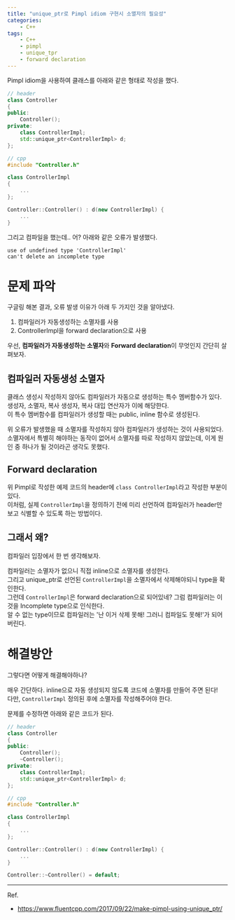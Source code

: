 ```yaml
---
title: "unique_ptr로 Pimpl idiom 구현시 소멸자의 필요성"
categories:
    - C++
tags:
    - C++
    - pimpl
    - unique_tpr
    - forward declaration
---
```


Pimpl idiom을 사용하여 클래스를 아래와 같은 형태로 작성을 했다.
``` c++
// header
class Controller
{
public:
	Controller();
private:
	class ControllerImpl;
	std::unique_ptr<ControllerImpl> d;
};

// cpp
#include "Controller.h"

class ControllerImpl
{
	...
};

Controller::Controller() : d(new ControllerImpl) {
	...
}
```

그리고 컴파일을 했는데.. 어?
아래와 같은 오류가 발생했다.
```
use of undefined type 'ControllerImpl'
can't delete an incomplete type
```

# 문제 파악
구글링 해본 결과, 오류 발생 이유가 아래 두 가지인 것을 알아냈다.
1. 컴파일러가 자동생성하는 소멸자를 사용
2. ControllerImpl을 forward declaration으로 사용

우선, **컴파일러가 자동생성하는 소멸자**와 **Forward declaration**이 무엇인지 간단히 살펴보자.

## 컴파일러 자동생성 소멸자
클래스 생성시 작성하지 않아도 컴파일러가 자동으로 생성하는 특수 멤버함수가 있다. 생성자, 소멸자, 복사 생성자, 복사 대입 연산자가 이에 해당한다.  
이 특수 멤버함수를 컴파일러가 생성할 때는 public, inline 함수로 생성된다.

위 오류가 발생했을 때 소멸자를 작성하지 않아 컴파일러가 생성하는 것이 사용되었다.  
소멸자에서 특별히 해야하는 동작이 없어서 소멸자를 따로 작성하지 않았는데, 이게 원인 중 하나가 될 것이라곤 생각도 못했다.

## Forward declaration
위 Pimpl로 작성한 예제 코드의 header에 `class ControllerImpl`라고 작성한 부분이있다.  
이처럼, 실제 `ControllerImpl`을 정의하기 전에 미리 선언하여 컴파일러가 header만 보고 식별할 수 있도록 하는 방법이다. 

## 그래서 왜?
컴파일러 입장에서 한 번 생각해보자.

컴파일러는 소멸자가 없으니 직접 inline으로 소멸자를 생성한다.  
그리고 unique_ptr로 선언된 `ControllerImpl`을 소멸자에서 삭제해야되니 type을 확인한다.  
그런데 `ControllerImpl`은 forward declaration으로 되어있네? 그럼 컴파일러는 이것을 Incomplete type으로 인식한다.  
알 수 없는 type이므로 컴파일러는 '난 이거 삭제 못해! 그러니 컴파일도 못해!'가 되어버린다.

# 해결방안
그렇다면 어떻게 해결해야하나?

매우 간단하다. inline으로 자동 생성되지 않도록 코드에 소멸자를 만들어 주면 된다!  
다만, `ControllerImpl` 정의된 후에 소멸자를 작성해주어야 한다. 

문제를 수정하면 아래와 같은 코드가 된다.
``` c++
// header
class Controller
{
public:
	Controller();
    ~Controller();
private:
	class ControllerImpl;
	std::unique_ptr<ControllerImpl> d;
};

// cpp
#include "Controller.h"

class ControllerImpl
{
	...
};

Controller::Controller() : d(new ControllerImpl) {
	...
}

Controller::~Controller() = default;
```

---
Ref.
* https://www.fluentcpp.com/2017/09/22/make-pimpl-using-unique_ptr/
